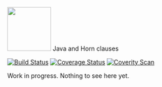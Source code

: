 <img src="http://jayhorn.github.io/jayhorn/images/rhino.png" height=100> Java and Horn clauses

[![Build Status](https://travis-ci.org/jayhorn/jayhorn.svg?branch=devel)](https://travis-ci.org/jayhorn/jayhorn)
[![Coverage Status](https://coveralls.io/repos/jayhorn/jayhorn/badge.svg?branch=devel&service=github)](https://coveralls.io/github/jayhorn/jayhorn?branch=devel)
[![Coverity Scan](https://scan.coverity.com/projects/6013/badge.svg)](https://scan.coverity.com/projects/6013)


Work in progress. Nothing to see here yet.
